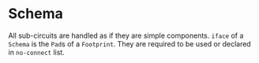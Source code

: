 # Schema

All sub-circuits are handled as if they are simple components.
`iface` of a `Schema` is the `Pad`s of a `Footprint`. They are required to be
used or declared in `no-connect` list.
